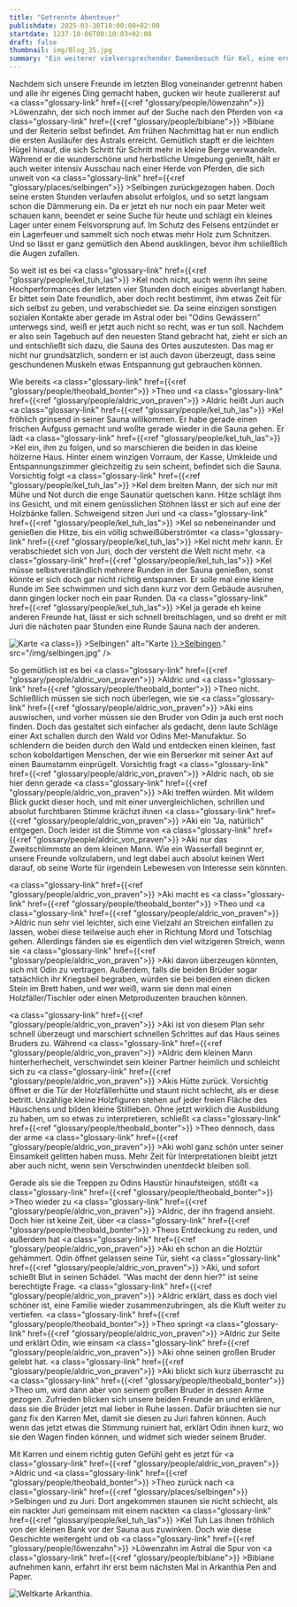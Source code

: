 ```yaml
---
title: "Getrennte Abenteuer"
publishdate: 2025-03-30T10:00:00+02:00
startdate: 1237-10-06T00:10:03+02:00
draft: false
thumbnail: img/Blog_35.jpg
summary: "Ein weiterer vielversprechender Damenbesuch für Kel, eine ernüchternde Entdeckung für Löwenzahn in den Stallungen von Bibiane und ein absoluter Top-Deal bei Odins Met-Manufaktur – so unterschiedlich verlief das letzte Abenteuer unserer vier Helden. Ob sie sich allerdings heute auch wiedertreffen und sich von ihren Abenteuern erzählen können, oder weitere erleben, erfahrt ihr hier:"
---
```


Nachdem sich unsere Freunde im letzten Blog voneinander getrennt haben und alle ihr eigenes Ding gemacht haben, gucken wir heute zuallererst auf <a class="glossary-link" href={{<ref "glossary/people/löwenzahn">}} >Löwenzahn</a>, der sich noch immer auf der Suche nach den Pferden von <a class="glossary-link" href={{<ref "glossary/people/bibiane">}} >Bibiane</a> und der Reiterin selbst befindet. Am frühen Nachmittag hat er nun endlich die ersten Ausläufer des Astrals erreicht. Gemütlich stapft er die leichten Hügel hinauf, die sich Schritt für Schritt mehr in kleine Berge verwandeln. Während er die wunderschöne und herbstliche Umgebung genießt, hält er auch weiter intensiv Ausschau nach einer Herde von Pferden, die sich unweit von <a class="glossary-link" href={{<ref "glossary/places/selbingen">}} >Selbingen</a> zurückgezogen haben. Doch seine ersten Stunden verlaufen absolut erfolglos, und so setzt langsam schon die Dämmerung ein. Da er jetzt eh nur noch ein paar Meter weit schauen kann, beendet er seine Suche für heute und schlägt ein kleines Lager unter einem Felsvorsprung auf. Im Schutz des Felsens entzündet er ein Lagerfeuer und sammelt sich noch etwas mehr Holz zum Schnitzen. Und so lässt er ganz gemütlich den Abend ausklingen, bevor ihm schließlich die Augen zufallen.

So weit ist es bei <a class="glossary-link" href={{<ref "glossary/people/kel_tuh_las">}} >Kel</a> noch nicht, auch wenn ihn seine Hochperformances der letzten vier Stunden doch einiges abverlangt haben. Er bittet sein Date freundlich, aber doch recht bestimmt, ihm etwas Zeit für sich selbst zu geben, und verabschiedet sie. Da seine einzigen sonstigen sozialen Kontakte aber gerade im Astral oder bei "Odins Gewässern" unterwegs sind, weiß er jetzt auch nicht so recht, was er tun soll. Nachdem er also sein Tagebuch auf den neuesten Stand gebracht hat, zieht er sich an und entschließt sich dazu, die Sauna des Ortes auszutesten. Das mag er nicht nur grundsätzlich, sondern er ist auch davon überzeugt, dass seine geschundenen Muskeln etwas Entspannung gut gebrauchen können.

Wie bereits <a class="glossary-link" href={{<ref "glossary/people/theobald_bonter">}} >Theo</a> und <a class="glossary-link" href={{<ref "glossary/people/aldric_von_praven">}} >Aldric</a> heißt Juri auch <a class="glossary-link" href={{<ref "glossary/people/kel_tuh_las">}} >Kel</a> fröhlich grinsend in seiner Sauna willkommen. Er habe gerade einen frischen Aufguss gemacht und wollte gerade wieder in die Sauna gehen. Er lädt <a class="glossary-link" href={{<ref "glossary/people/kel_tuh_las">}} >Kel</a> ein, ihm zu folgen, und so marschieren die beiden in das kleine hölzerne Haus. Hinter einem winzigen Vorraum, der Kasse, Umkleide und Entspannungszimmer gleichzeitig zu sein scheint, befindet sich die Sauna. Vorsichtig folgt <a class="glossary-link" href={{<ref "glossary/people/kel_tuh_las">}} >Kel</a> dem breiten Mann, der sich nur mit Mühe und Not durch die enge Saunatür quetschen kann. Hitze schlägt ihm ins Gesicht, und mit einem genüsslichen Stöhnen lässt er sich auf eine der Holzbänke fallen. Schweigend sitzen Juri und <a class="glossary-link" href={{<ref "glossary/people/kel_tuh_las">}} >Kel</a> so nebeneinander und genießen die Hitze, bis ein völlig schweißüberströmter <a class="glossary-link" href={{<ref "glossary/people/kel_tuh_las">}} >Kel</a> nicht mehr kann. Er verabschiedet sich von Juri, doch der versteht die Welt nicht mehr. <a class="glossary-link" href={{<ref "glossary/people/kel_tuh_las">}} >Kel</a> müsse selbstverständlich mehrere Runden in der Sauna genießen, sonst könnte er sich doch gar nicht richtig entspannen. Er solle mal eine kleine Runde im See schwimmen und sich dann kurz vor dem Gebäude ausruhen, dann gingen locker noch ein paar Runden. Da <a class="glossary-link" href={{<ref "glossary/people/kel_tuh_las">}} >Kel</a> ja gerade eh keine anderen Freunde hat, lässt er sich schnell breitschlagen, und so dreht er mit Juri die nächsten paar Stunden eine Runde Sauna nach der anderen.
<div class="img-max center">
  <img class="img-fluid" title="Karte <a class="glossary-link" href={{<ref "glossary/places/selbingen">}} >Selbingen</a>" alt="Karte <a class="glossary-link" href={{<ref "glossary/places/selbingen">}} >Selbingen</a>." src="/img/selbingen.jpg" />
</div>

So gemütlich ist es bei <a class="glossary-link" href={{<ref "glossary/people/aldric_von_praven">}} >Aldric</a> und <a class="glossary-link" href={{<ref "glossary/people/theobald_bonter">}} >Theo</a> nicht. Schließlich müssen sie sich noch überlegen, wie sie <a class="glossary-link" href={{<ref "glossary/people/aldric_von_praven">}} >Aki</a> eins auswischen, und vorher müssen sie den Bruder von Odin ja auch erst noch finden. Doch das gestaltet sich einfacher als gedacht, denn laute Schläge einer Axt schallen durch den Wald vor Odins Met-Manufaktur. So schlendern die beiden durch den Wald und entdecken einen kleinen, fast schon koboldartigen Menschen, der wie ein Berserker mit seiner Axt auf einen Baumstamm einprügelt. Vorsichtig fragt <a class="glossary-link" href={{<ref "glossary/people/aldric_von_praven">}} >Aldric</a> nach, ob sie hier denn gerade <a class="glossary-link" href={{<ref "glossary/people/aldric_von_praven">}} >Aki</a> treffen würden. Mit wildem Blick guckt dieser hoch, und mit einer unvergleichlichen, schrillen und absolut furchtbaren Stimme krächzt ihnen <a class="glossary-link" href={{<ref "glossary/people/aldric_von_praven">}} >Aki</a> ein "Ja, natürlich" entgegen. Doch leider ist die Stimme von <a class="glossary-link" href={{<ref "glossary/people/aldric_von_praven">}} >Aki</a> nur das Zweitschlimmste an dem kleinen Mann. Wie ein Wasserfall beginnt er, unsere Freunde vollzulabern, und legt dabei auch absolut keinen Wert darauf, ob seine Worte für irgendein Lebewesen von Interesse sein könnten.

<a class="glossary-link" href={{<ref "glossary/people/aldric_von_praven">}} >Aki</a> macht es <a class="glossary-link" href={{<ref "glossary/people/theobald_bonter">}} >Theo</a> und <a class="glossary-link" href={{<ref "glossary/people/aldric_von_praven">}} >Aldric</a> nun sehr viel leichter, sich eine Vielzahl an Streichen einfallen zu lassen, wobei diese teilweise auch eher in Richtung Mord und Totschlag gehen. Allerdings fänden sie es eigentlich den viel witzigeren Streich, wenn sie <a class="glossary-link" href={{<ref "glossary/people/aldric_von_praven">}} >Aki</a> davon überzeugen könnten, sich mit Odin zu vertragen. Außerdem, falls die beiden Brüder sogar tatsächlich ihr Kriegsbeil begraben, würden sie bei beiden einen dicken Stein im Brett haben, und wer weiß, wann sie denn mal einen Holzfäller/Tischler oder einen Metproduzenten brauchen können.

<a class="glossary-link" href={{<ref "glossary/people/aldric_von_praven">}} >Aki</a> ist von diesem Plan sehr schnell überzeugt und marschiert schnellen Schrittes auf das Haus seines Bruders zu. Während <a class="glossary-link" href={{<ref "glossary/people/aldric_von_praven">}} >Aldric</a> dem kleinen Mann hinterherhechelt, verschwindet sein kleiner Partner heimlich und schleicht sich zu <a class="glossary-link" href={{<ref "glossary/people/aldric_von_praven">}} >Akis</a> Hütte zurück. Vorsichtig öffnet er die Tür der Holzfällerhütte und staunt nicht schlecht, als er diese betritt. Unzählige kleine Holzfiguren stehen auf jeder freien Fläche des Häuschens und bilden kleine Stillleben. Ohne jetzt wirklich die Ausbildung zu haben, um so etwas zu interpretieren, schließt <a class="glossary-link" href={{<ref "glossary/people/theobald_bonter">}} >Theo</a> dennoch, dass der arme <a class="glossary-link" href={{<ref "glossary/people/aldric_von_praven">}} >Aki</a> wohl ganz schön unter seiner Einsamkeit gelitten haben muss. Mehr Zeit für Interpretationen bleibt jetzt aber auch nicht, wenn sein Verschwinden unentdeckt bleiben soll.

Gerade als sie die Treppen zu Odins Haustür hinaufsteigen, stößt <a class="glossary-link" href={{<ref "glossary/people/theobald_bonter">}} >Theo</a> wieder zu <a class="glossary-link" href={{<ref "glossary/people/aldric_von_praven">}} >Aldric</a>, der ihn fragend ansieht. Doch hier ist keine Zeit, über <a class="glossary-link" href={{<ref "glossary/people/theobald_bonter">}} >Theos</a> Entdeckung zu reden, und außerdem hat <a class="glossary-link" href={{<ref "glossary/people/aldric_von_praven">}} >Aki</a> eh schon an die Holztür gehämmert. Odin öffnet gelassen seine Tür, sieht <a class="glossary-link" href={{<ref "glossary/people/aldric_von_praven">}} >Aki</a>, und sofort schießt Blut in seinen Schädel. "Was macht der denn hier?" ist seine berechtigte Frage. <a class="glossary-link" href={{<ref "glossary/people/aldric_von_praven">}} >Aldric</a> erklärt, dass es doch viel schöner ist, eine Familie wieder zusammenzubringen, als die Kluft weiter zu vertiefen. <a class="glossary-link" href={{<ref "glossary/people/theobald_bonter">}} >Theo</a> springt <a class="glossary-link" href={{<ref "glossary/people/aldric_von_praven">}} >Aldric</a> zur Seite und erklärt Odin, wie einsam <a class="glossary-link" href={{<ref "glossary/people/aldric_von_praven">}} >Aki</a> ohne seinen großen Bruder gelebt hat. <a class="glossary-link" href={{<ref "glossary/people/aldric_von_praven">}} >Aki</a> blickt sich kurz überrascht zu <a class="glossary-link" href={{<ref "glossary/people/theobald_bonter">}} >Theo</a> um, wird dann aber von seinem großen Bruder in dessen Arme gezogen. Zufrieden blicken sich unsere beiden Freunde an und erklären, dass sie die Brüder jetzt mal lieber in Ruhe lassen. Dafür bräuchten sie nur ganz fix den Karren Met, damit sie diesen zu Juri fahren können. Auch wenn das jetzt etwas die Stimmung ruiniert hat, erklärt Odin ihnen kurz, wo sie den Wagen finden können, und widmet sich wieder seinem Bruder.

Mit Karren und einem richtig guten Gefühl geht es jetzt für <a class="glossary-link" href={{<ref "glossary/people/aldric_von_praven">}} >Aldric</a> und <a class="glossary-link" href={{<ref "glossary/people/theobald_bonter">}} >Theo</a> zurück nach <a class="glossary-link" href={{<ref "glossary/places/selbingen">}} >Selbingen</a> und zu Juri. Dort angekommen staunen sie nicht schlecht, als ein nackter Juri gemeinsam mit einem nackten <a class="glossary-link" href={{<ref "glossary/people/kel_tuh_las">}} >Kel Tuh Las</a> ihnen fröhlich von der kleinen Bank vor der Sauna aus zuwinken. Doch wie diese Geschichte weitergeht und ob <a class="glossary-link" href={{<ref "glossary/people/löwenzahn">}} >Löwenzahn</a> im Astral die Spur von <a class="glossary-link" href={{<ref "glossary/people/bibiane">}} >Bibiane</a> aufnehmen kann, erfahrt ihr erst beim nächsten Mal in Arkanthia Pen and Paper.

<div class="img-max center">
  <img class="img-fluid" title="Weltkarte Arkanthia" alt="Weltkarte Arkanthia." src="/img/Arkanthia_Full_Map_Selbingen_Astral_und_Aki.jpg" />
</div>
